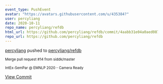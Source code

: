```yaml
---
event_type: PushEvent
avatar: "https://avatars.githubusercontent.com/u/435384?"
user: percyliang
date: 2020-10-11
repo_name: percyliang/refdb
html_url: https://github.com/percyliang/refdb/commit/4aabb31e04a0aed0870a2d3266ad6c8b6afc7056
repo_url: https://github.com/percyliang/refdb
---
```


<a href='https://github.com/percyliang' target='_blank'>percyliang</a> pushed to <a href='https://github.com/percyliang/refdb' target='_blank'>percyliang/refdb</a>

<small>Merge pull request #14 from siddk/master

IntEx-SemPar @ EMNLP 2020 - Camera Ready</small>

<a href='https://github.com/percyliang/refdb/commit/4aabb31e04a0aed0870a2d3266ad6c8b6afc7056' target='_blank'>View Commit</a>